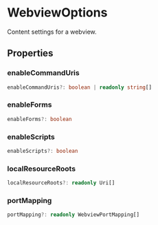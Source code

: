 # WebviewOptions

Content settings for a webview.

## Properties

### enableCommandUris

```typescript
enableCommandUris?: boolean | readonly string[]
```

### enableForms

```typescript
enableForms?: boolean
```

### enableScripts

```typescript
enableScripts?: boolean
```

### localResourceRoots

```typescript
localResourceRoots?: readonly Uri[]
```

### portMapping

```typescript
portMapping?: readonly WebviewPortMapping[]
```

[Uri]: Uri.md
[WebviewPortMapping]: WebviewPortMapping.md
